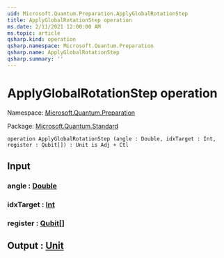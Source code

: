 ```yaml
---
uid: Microsoft.Quantum.Preparation.ApplyGlobalRotationStep
title: ApplyGlobalRotationStep operation
ms.date: 2/11/2021 12:00:00 AM
ms.topic: article
qsharp.kind: operation
qsharp.namespace: Microsoft.Quantum.Preparation
qsharp.name: ApplyGlobalRotationStep
qsharp.summary: ''
---
```


# ApplyGlobalRotationStep operation

Namespace: [Microsoft.Quantum.Preparation](xref:Microsoft.Quantum.Preparation)

Package: [Microsoft.Quantum.Standard](https://nuget.org/packages/Microsoft.Quantum.Standard)




```qsharp
operation ApplyGlobalRotationStep (angle : Double, idxTarget : Int, register : Qubit[]) : Unit is Adj + Ctl
```


## Input

### angle : [Double](xref:microsoft.quantum.lang-ref.double)




### idxTarget : [Int](xref:microsoft.quantum.lang-ref.int)




### register : [Qubit](xref:microsoft.quantum.lang-ref.qubit)[]





## Output : [Unit](xref:microsoft.quantum.lang-ref.unit)

